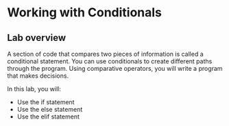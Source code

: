 # Working with Conditionals

## Lab overview

A section of code that compares two pieces of information is called a conditional statement. You can use conditionals to create different paths through the program. Using comparative operators, you will write a program that makes decisions.

In this lab, you will:

- Use the if statement
- Use the else statement
- Use the elif statement